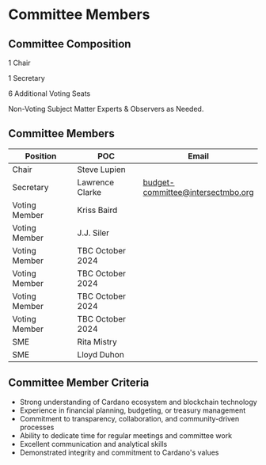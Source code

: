 # Committee Members

## Committee Composition

1 Chair

1 Secretary

6 Additional Voting Seats

Non-Voting Subject Matter Experts & Observers as Needed.

## Committee Members

<table><thead><tr><th width="202">Position</th><th width="205">POC</th><th>Email</th></tr></thead><tbody><tr><td>Chair</td><td>Steve Lupien</td><td></td></tr><tr><td>Secretary</td><td>Lawrence Clarke</td><td><a href="mailto:budget-committee@intersectmbo.org">budget-committee@intersectmbo.org</a></td></tr><tr><td>Voting Member</td><td>Kriss Baird</td><td></td></tr><tr><td>Voting Member</td><td>J.J. Siler</td><td></td></tr><tr><td>Voting Member</td><td>TBC October 2024</td><td></td></tr><tr><td>Voting Member</td><td>TBC October 2024</td><td></td></tr><tr><td>Voting Member</td><td>TBC October 2024</td><td></td></tr><tr><td>Voting Member</td><td>TBC October 2024</td><td></td></tr><tr><td>SME</td><td>Rita Mistry</td><td></td></tr><tr><td>SME</td><td>Lloyd Duhon</td><td></td></tr></tbody></table>

## Committee Member Criteria

* Strong understanding of Cardano ecosystem and blockchain technology
* Experience in financial planning, budgeting, or treasury management
* Commitment to transparency, collaboration, and community-driven processes
* Ability to dedicate time for regular meetings and committee work
* Excellent communication and analytical skills
* Demonstrated integrity and commitment to Cardano's values
